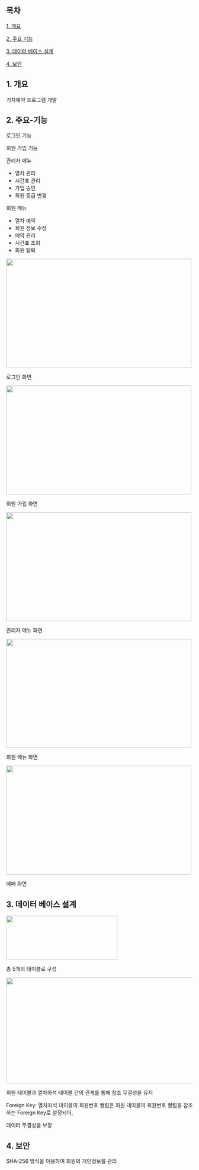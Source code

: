 ## 목차
[1. 개요](#1.-개요)

[2. 주요 기능](#2.-주요-기능)

[3. 데이터 베이스 설계](#3.-데이터-베이스-설계)

[4. 보안](#4.-보안)

## 1. 개요
기차예약 프로그램 개발

## 2. 주요-기능
로그인 기능

회원 가입 기능

관리자 메뉴
- 열차 관리
- 시간표 관리
- 가입 승인
- 회원 등급 변경

회원 메뉴
- 열차 예약
- 회원 정보 수정
- 예약 관리
- 시간표 조회
- 회원 탈퇴
  
<img src="https://github.com/user-attachments/assets/c94f6b4b-b321-467e-a67d-cd569675f1c1" width="500" height="294"/>

로그인 화면

<img src="https://github.com/user-attachments/assets/d02815d8-06de-4b4e-9995-4c1c11e78fa0" width="500" height="294"/>

회원 가입 화면
  
<img src="https://github.com/user-attachments/assets/36aa490a-d413-401d-81bd-de3ae582a06d" width="500" height="294"/>

관리자 메뉴 화면

<img src="https://github.com/user-attachments/assets/644f37ae-522b-4c91-befb-dcd8676f465e" width="500" height="294"/>

회원 메뉴 화면

<img src="https://github.com/user-attachments/assets/1279d04e-3c3e-4f4d-ad8b-6df6bce392fe" width="500" height="294"/>

예매 화면


## 3. 데이터 베이스 설계
<img src="https://github.com/user-attachments/assets/542b55de-bce4-4db8-86ee-982550ebbc07" width="300" height="119"/>

총 5개의 테이블로 구성

<img src="https://github.com/user-attachments/assets/163f57f4-4c38-494b-95b6-6199efc2901f" width="541" height="286"/>

회원 테이블과 열차좌석 테이블 간의 관계를 통해 참조 무결성을 유지

Foreign Key:
열차좌석 테이블의 회원번호 컬럼은 회원 테이블의 회원번호 컬럼을 참조하는 Foreign Key로 설정되어, 

데이터 무결성을 보장

## 4. 보안

SHA-256 방식을 이용하여 회원의 개인정보를 관리
